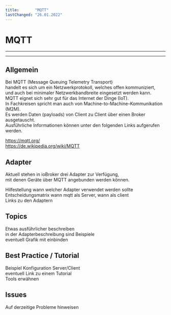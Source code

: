 ```yaml
---
title:       "MQTT"
lastChanged: "26.01.2022"
---
```


# MQTT
---
---

## Allgemein
Bei MQTT (Message Queuing Telemetry Transport)  
handelt es sich um ein Netzwerkprotokoll, welches offen kommuniziert,  
und auch bei minimaler Netzwerkbandbreite eingesetzt werden kann.  
MQTT eignet sich sehr gut für das Internet der Dinge (IoT).  
In Fachkreisen spricht man auch von  Machine-to-Machine-Kommunikation (M2M).  
Es werden Daten (payloads) von Client zu Client über einen Broker ausgetauscht.  
Ausführliche Informationen können unter den folgenden Links aufgerufen werden.  

[<https://mqtt.org/>](https://mqtt.org/)  
[<https://de.wikipedia.org/wiki/MQTT>](https://de.wikipedia.org/wiki/MQTT)  

## Adapter
Aktuell stehen in ioBroker drei Adapter zur Verfügung,  
mit denen Geräte über MQTT angebunden werden können.  


Hilfestellung wann welcher Adapter verwendet werden sollte  
Entscheidungsmatrix wann mqtt als Server, wann als client  
Links zu den Adaptern  

## Topics
Etwas ausführlicher beschreiben  
in der Adapterbeschreibung sind Beispiele  
eventuell Grafik mit einbinden  

## Best Practice / Tutorial
Beispiel Konfiguration Server/Client  
eventuell Link zu einem Tutorial  
Tools erwähnen 

## Issues
Auf derzeitige Probleme hinweisen  

